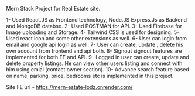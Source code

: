 Mern Stack Project for Real Estate site.

1- Used React.JS as Frontend technology, Node.JS Express.Js as Backend and MongoDB databse.
2- Used POSTMAN for API.
3- Used Firebase for Image uploading and Storage.
4- Tailwind CSS is used for designing.
5- Used react icon and some other extensions as well.
6- User can login from email and google api login as well.
7- User can create, update , delete his own account from frontend and api both.
8- Signout signout features are implemented for both FE and API.
9- Logged in user can create, update and delete property listings. He can view other users listing and connect with him using emial (contact owner section).
10- Advance search feature based on name, parking, price, bedrooms etc is implemented in this project. 


Site FE url - https://mern-estate-lodz.onrender.com/
